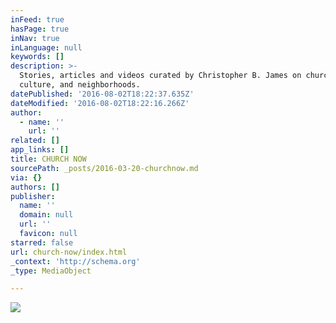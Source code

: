 ```yaml
---
inFeed: true
hasPage: true
inNav: true
inLanguage: null
keywords: []
description: >-
  Stories, articles and videos curated by Christopher B. James on church,
  culture, and neighborhoods. 
datePublished: '2016-08-02T18:22:37.635Z'
dateModified: '2016-08-02T18:22:16.266Z'
author:
  - name: ''
    url: ''
related: []
app_links: []
title: CHURCH NOW
sourcePath: _posts/2016-03-20-churchnow.md
via: {}
authors: []
publisher:
  name: ''
  domain: null
  url: ''
  favicon: null
starred: false
url: church-now/index.html
_context: 'http://schema.org'
_type: MediaObject

---
```

![](https://s3-us-west-2.amazonaws.com/the-grid-img/p/d1d4a7ba33b2e61f81a440d0d9e052e2c6651c92.png)